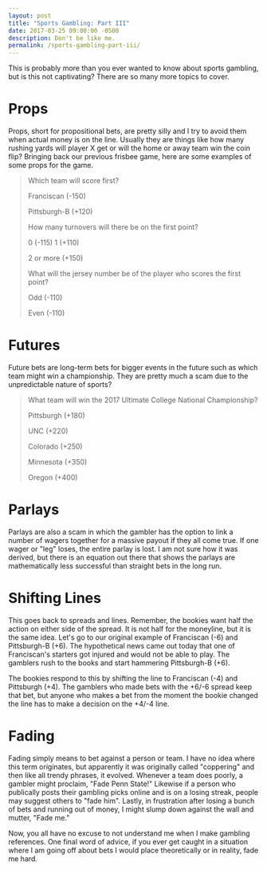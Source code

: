 ```yaml
---
layout: post
title: "Sports Gambling: Part III"
date: 2017-03-25 09:00:00 -0500
description: Don't be like me.
permalink: /sports-gambling-part-iii/
---
```


This is probably more than you ever wanted to know about sports gambling, but is this not captivating? There are so many more topics to cover.

# Props

Props, short for propositional bets, are pretty silly and I try to avoid them when actual money is on the line. Usually they are things like how many rushing yards will player X get or will the home or away team win the coin flip? Bringing back our previous frisbee game, here are some examples of some props for the game.

> Which team will score first?
> 
> Franciscan (-150)
> 
> Pittsburgh-B (+120)
> 
> 
> How many turnovers will there be on the first point?
> 
> 0 (-115)
> 1 (+110)
> 
> 2 or more (+150)
> 
> 
> What will the jersey number be of the player who scores the first point?
> 
> Odd (-110)
> 
> Even (-110)
> 

# Futures

Future bets are long-term bets for bigger events in the future such as which team might win a championship. They are pretty much a scam due to the unpredictable nature of sports?

> What team will win the 2017 Ultimate College National Championship?
> 
> Pittsburgh (+180)
> 
> UNC (+220)
> 
> Colorado (+250)
> 
> Minnesota (+350)
> 
> Oregon (+400)
> 

# Parlays

Parlays are also a scam in which the gambler has the option to link a number of wagers together for a massive payout if they all come true. If one wager or "leg" loses, the entire parlay is lost. I am not sure how it was derived, but there is an equation out there that shows the parlays are mathematically less successful than straight bets in the long run.

# Shifting Lines

This goes back to spreads and lines. Remember, the bookies want half the action on either side of the spread. It is not half for the moneyline, but it is the same idea. Let's go to our original example of Franciscan (-6) and Pittsburgh-B (+6). The hypothetical news came out today that one of Franciscan's starters got injured and would not be able to play. The gamblers rush to the books and start hammering Pittsburgh-B (+6).

The bookies respond to this by shifting the line to Franciscan (-4) and Pittsburgh (+4). The gamblers who made bets with the +6/-6 spread keep that bet, but anyone who makes a bet from the moment the bookie changed the line has to make a decision on the +4/-4 line.

# Fading

Fading simply means to bet against a person or team. I have no idea where this term originates, but apparently it was originally called "coppering" and then like all trendy phrases, it evolved. Whenever a team does poorly, a gambler might proclaim, "Fade Penn State!" Likewise if a person who publically posts their gambling picks online and is on a losing streak, people may suggest others to "fade him". Lastly, in frustration after losing a bunch of bets and running out of money, I might slump down against the wall and mutter, "Fade me."

Now, you all have no excuse to not understand me when I make gambling references. One final word of advice, if you ever get caught in a situation where I am going off about bets I would place theoretically or in reality, fade me hard.

